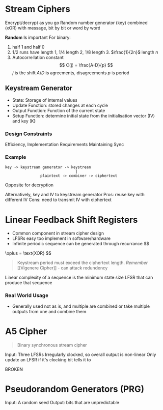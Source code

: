 
# Stream Ciphers
Encrypt/decrypt as you go
Random number generator (key) combined (xOR) with message, bit by bit or word by word

**Random** Is important
For binary:
1. half 1 and half 0
2. 1/2 runs have length 1, 1/4 length 2, 1/8 length 3. $\frac{1}{2n}$ length $n$
3. Autocorrellation constant 
$$
C(j) = \frac{A-D}{p}
$$
$j$ is the shift
$A/D$ is agreements, disagreements
$p$ is period


## Keystream Generator
- State: Storage of internal values
- Update Function: stored changes at each cycle
- Output Function: Function of the current state
- Setup Function: determine initial state from the initialisation vector (IV) and key (K)
### Design Constraints
Efficiency,
Implementation Requirements
Maintaining Sync

### Example
```
key -> keystream generator -> keystream
								|
				plaintext -> combiner -> ciphertext
```

Opposite for decryption

Alternatively, key and IV to keystream generator
Pros: reuse key with different IV 
Cons: need to transmit IV with ciphertext

# Linear Feedback Shift Registers
- Common component in stream cipher design
- LFSRs easy too implement in software/hardware
- Infinite periodic sequence can be generated through recurrance
$$

\oplus = \text{XOR}
$$
> Keystream period must exceed the ciphertext length. *Remember* [[Vigenere Cipher]] - can attack redundency

Linear complexity of a sequence is the minimum state size LFSR that can produce that sequence

### Real World Usage
- Generally used not as is, and multiple are combined or take multiple outputs from one and combine them
# A5 Cipher
> Binary synchronous stream cipher

Input: Three LFSRs
	Irregularly clocked, so overall output is non-linear
Only update an LFSR if it's clocking bit tells it to

BROKEN


# Pseudorandom Generators (PRG)
Input: A random seed
Output: bits that are unpredictable

